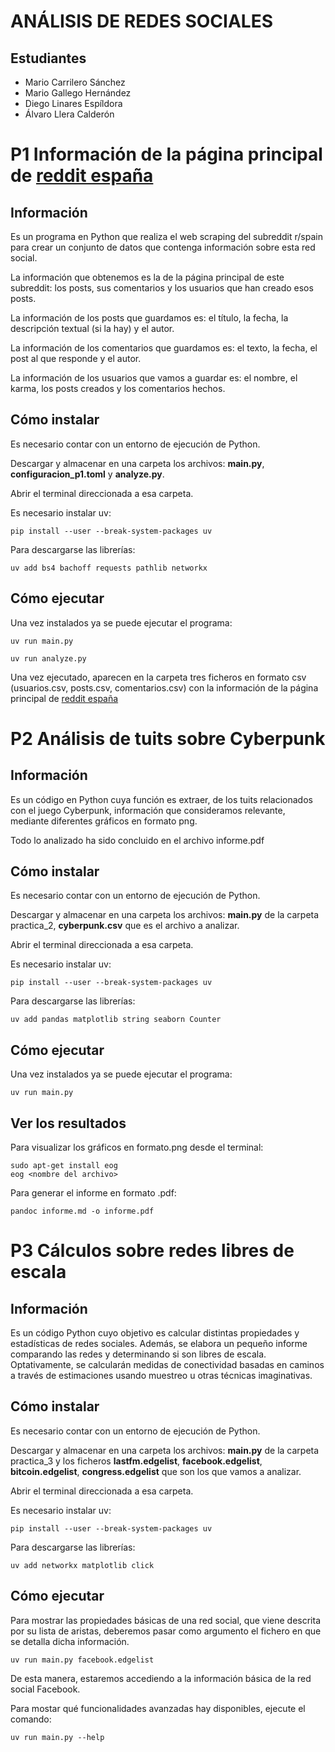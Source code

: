 # ANÁLISIS DE REDES SOCIALES

## Estudiantes
- Mario Carrilero Sánchez
- Mario Gallego Hernández
- Diego Linares Espíldora
- Álvaro Llera Calderón

# P1 Información de la página principal de [reddit españa](https://old.reddit.com/r/spain/)

## Información
Es un programa en Python que realiza el web scraping del subreddit r/spain para crear un conjunto de datos que contenga información sobre esta red social.

La información que obtenemos es la de la página principal de este subreddit: los posts, sus comentarios y los usuarios que han creado esos posts.

La información de los posts que guardamos es: el título, la fecha, la descripción textual (si la hay) y el autor.

La información de los comentarios que guardamos es: el texto, la fecha, el post al que responde y el autor.

La información de los usuarios que vamos a guardar es: el nombre, el karma, los posts creados y los comentarios hechos.

## Cómo instalar
Es necesario contar con un entorno de ejecución de Python.

Descargar y almacenar en una carpeta los archivos: **main.py**, **configuracion_p1.toml** y **analyze.py**. 

Abrir el terminal direccionada a esa carpeta.

Es necesario instalar uv:
~~~
pip install --user --break-system-packages uv
~~~

Para descargarse las librerías:
~~~
uv add bs4 bachoff requests pathlib networkx
~~~

## Cómo ejecutar
Una vez instalados ya se puede ejecutar el programa:
~~~
uv run main.py
~~~
~~~ 
uv run analyze.py
~~~

Una vez ejecutado, aparecen en la carpeta tres ficheros en formato csv (usuarios.csv, posts.csv, comentarios.csv) con la información de la página principal de [reddit españa](https://old.reddit.com/r/spain/)


# P2 Análisis de tuits sobre Cyberpunk

## Información
Es un código en Python cuya función es extraer, de los tuits relacionados con el juego Cyberpunk, información que consideramos relevante, mediante diferentes gráficos en formato png.

Todo lo analizado ha sido concluido en el archivo informe.pdf

## Cómo instalar
Es necesario contar con un entorno de ejecución de Python.

Descargar y almacenar en una carpeta los archivos: **main.py** de la carpeta practica_2, **cyberpunk.csv** que es el archivo a analizar.

Abrir el terminal direccionada a esa carpeta.

Es necesario instalar uv:
~~~
pip install --user --break-system-packages uv
~~~

Para descargarse las librerías:
~~~
uv add pandas matplotlib string seaborn Counter
~~~

## Cómo ejecutar
Una vez instalados ya se puede ejecutar el programa:
~~~
uv run main.py
~~~

## Ver los resultados
Para visualizar los gráficos en formato.png desde el terminal:
~~~
sudo apt-get install eog
eog <nombre del archivo>
~~~

Para generar el informe en formato .pdf:
~~~
pandoc informe.md -o informe.pdf
~~~

# P3 Cálculos sobre redes libres de escala

## Información
Es un código Python cuyo objetivo es calcular distintas propiedades y estadísticas de redes sociales. Además, se elabora un pequeño informe comparando las redes y determinando si son libres de escala.
Optativamente, se calcularán medidas de conectividad basadas en caminos a través de estimaciones usando muestreo u otras técnicas imaginativas.

## Cómo instalar
Es necesario contar con un entorno de ejecución de Python.

Descargar y almacenar en una carpeta los archivos: **main.py** de la carpeta practica_3 y los ficheros **lastfm.edgelist**, **facebook.edgelist**, **bitcoin.edgelist**, **congress.edgelist** que son los que vamos a analizar.

Abrir el terminal direccionada a esa carpeta.

Es necesario instalar uv:
~~~
pip install --user --break-system-packages uv
~~~

Para descargarse las librerías:
~~~
uv add networkx matplotlib click
~~~

## Cómo ejecutar
Para mostrar las propiedades básicas de una red social, que viene descrita por su lista de aristas, deberemos pasar como argumento el fichero en que se detalla dicha información.
~~~
uv run main.py facebook.edgelist
~~~

De esta manera, estaremos accediendo a la información básica de la red social Facebook.

Para mostar qué funcionalidades avanzadas hay disponibles, ejecute el comando:
~~~
uv run main.py --help
~~~
